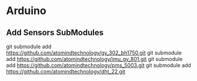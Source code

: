# Arduino
## Add Sensors SubModules
git submodule add https://github.com/atomindtechnology/gy_302_bh1750.git
git submodule add https://github.com/atomindtechnology/imu_gy_801.git
git submodule add https://github.com/atomindtechnology/pms_5003.git
git submodule add https://github.com/atomindtechnology/dht_22.git
